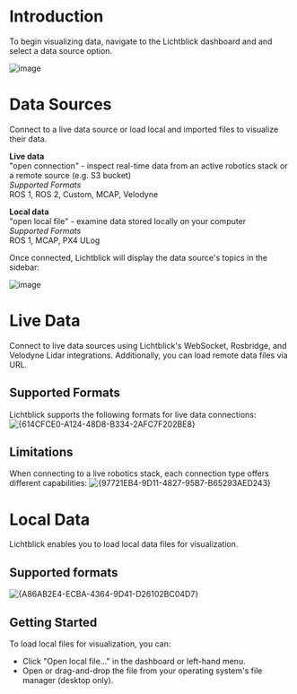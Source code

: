 # Introduction

To begin visualizing data, navigate to the Lichtblick dashboard and and select a data source option.

![image](https://github.com/user-attachments/assets/1fc86bc9-1f8a-4140-87b0-2c00c9531598)


# Data Sources

Connect to a live data source or load local and imported files to visualize their data.

**Live data** <br>
"open connection" - inspect real-time data from an active robotics stack or a remote source (e.g. S3 bucket)<br>
_Supported Formats_ <br>
ROS 1, ROS 2, Custom, MCAP, Velodyne

**Local data** <br>
"open local file" - examine data stored locally on your computer <br>
_Supported Formats_ <br>
ROS 1, MCAP, PX4 ULog

Once connected, Lichtblick will display the data source's topics in the sidebar:

![image](https://github.com/user-attachments/assets/9126e6c5-8a7c-4383-8b08-b0943809b5da)


# Live Data

Connect to live data sources using Lichtblick's WebSocket, Rosbridge, and Velodyne Lidar integrations. Additionally, you can load remote data files via URL.

## Supported Formats

Lichtblick supports the following formats for live data connections:
![{614CFCE0-A124-48D8-B334-2AFC7F202BE8}](https://github.com/user-attachments/assets/8f72040c-f3b0-4652-b4d1-c2f3b2cccbf2)

## Limitations
When connecting to a live robotics stack, each connection type offers different capabilities:
![{97721EB4-9D11-4827-95B7-B65293AED243}](https://github.com/user-attachments/assets/13ff0d62-b8ab-40cc-8076-75fabf11ebac)

# Local Data

Lichtblick enables you to load local data files for visualization.

## Supported formats
![{A86AB2E4-ECBA-4364-9D41-D26102BC04D7}](https://github.com/user-attachments/assets/c7596638-9aaf-45da-b94e-6650b5387f46)

## Getting Started

To load local files for visualization, you can:
* Click "Open local file..." in the dashboard or left-hand menu.
* Open or drag-and-drop the file from your operating system's file manager (desktop only).